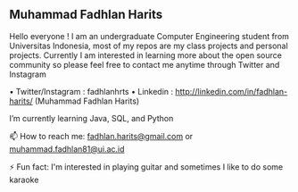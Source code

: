 ## Muhammad Fadhlan Harits

Hello everyone ! I am an undergraduate Computer Engineering student from Universitas Indonesia, most of my repos are my class projects and personal projects. Currently I am interested in learning more about the open source community so please feel free to contact me anytime through Twitter and Instagram

• Twitter/Instagram : fadhlanhrts
• Linkedin : http://linkedin.com/in/fadhlan-harits/ (Muhammad Fadhlan Harits)

I’m currently learning Java, SQL, and Python

📫 How to reach me: 
fadhlan.harits@gmail.com
or
muhammad.fadhlan81@ui.ac.id

⚡ Fun fact: I'm interested in playing guitar and sometimes I like to do some karaoke

<!--
**fadhlanhrts/fadhlanhrts** is a ✨ _special_ ✨ repository because its `README.md` (this file) appears on your GitHub profile.

Here are some ideas to get you started:

- 🔭 I’m currently working on ...
- 🌱 I’m currently learning ...
- 👯 I’m looking to collaborate on ...
- 🤔 I’m looking for help with ...
- 💬 Ask me about ...
- 📫 How to reach me: ...
- 😄 Pronouns: ...
- ⚡ Fun fact: ...
-->
